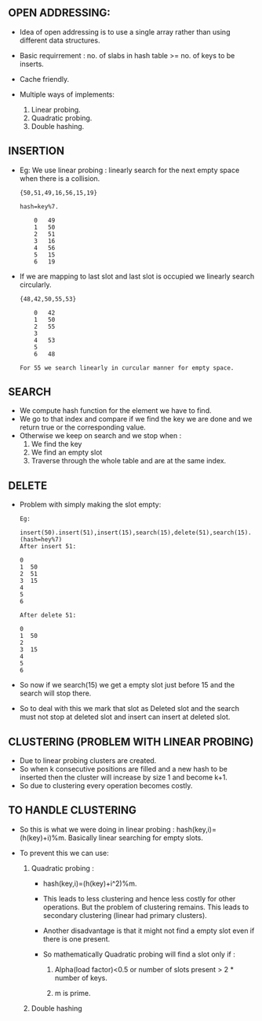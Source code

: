 ## OPEN ADDRESSING:

* Idea of open addressing is to use a single array rather than using different data structures.

* Basic requirrement : no. of slabs in hash table >= no. of keys to be inserts.

* Cache friendly.

* Multiple ways of implements: 
    1) Linear probing.
    2) Quadratic probing.
    3) Double hashing.


## INSERTION

* Eg: We use linear probing : linearly search for the next empty space when there is a collision.

    ```
    {50,51,49,16,56,15,19}

    hash=key%7.

        0   49  
        1   50
        2   51
        3   16
        4   56
        5   15
        6   19

    ```

* If we are mapping to last slot and last slot is occupied we linearly search circularly.
    ```
    {48,42,50,55,53}

        0   42
        1   50
        2   55
        3
        4   53
        5
        6   48

    For 55 we search linearly in curcular manner for empty space.
    ```


## SEARCH

* We compute hash function for the element we have to find. 
* We go to that index and compare if we find the key we are done and we return true or the corresponding value. 
* Otherwise we keep on search and we stop when : 
    1) We find the key
    2) We find an empty slot
    3) Traverse through  the whole table and are at the same index.


## DELETE

* Problem with simply making the slot empty: 

    ```
    Eg:

    insert(50).insert(51),insert(15),search(15),delete(51),search(15).
    (hash=hey%7)
    After insert 51:

    0  
    1  50
    2  51
    3  15
    4
    5
    6

    After delete 51:

    0  
    1  50
    2  
    3  15
    4
    5
    6

    ```

* So now if we search(15) we get a empty slot just before 15 and the search will stop there.

* So to deal with this we mark that slot as Deleted slot and the search must not stop at deleted slot and insert can insert at deleted slot.


## CLUSTERING (PROBLEM WITH LINEAR PROBING)

* Due to linear probing clusters are created. 
* So when k consecutive positions are filled and a new hash to be inserted then the cluster will increase by size 1 and become k+1. 
* So due to clustering every operation becomes costly.


## TO HANDLE CLUSTERING

* So this is what we were doing in linear probing : hash(key,i)=(h(key)+i)%m. Basically linear searching for empty slots.

* To prevent this we can use:

    1) Quadratic probing :

        * hash(key,i)=(h(key)+i^2)%m.

        * This leads to less clustering and hence less costly for other operations. But the problem of clustering remains. This leads to secondary clustering (linear had primary clusters).

        * Another disadvantage is that it might not find a empty slot even if there is one present.

        * So mathematically Quadratic probing will find a slot only if :

            1) Alpha(load factor)<0.5 or number of slots present > 2 * number of keys.

            2) m is prime.


    2) Double hashing


